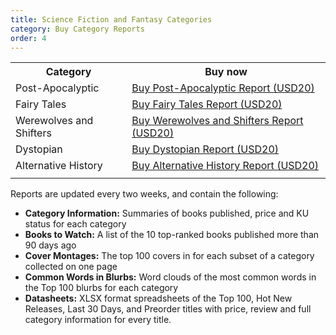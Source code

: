 ```yaml
---
title: Science Fiction and Fantasy Categories
category: Buy Category Reports
order: 4
---
```


<table>
  <tr>
    <th>Category</th>
    <th>Buy now</th>
  </tr>
  <tr>
    <td>Post-Apocalyptic</td>
    <td>
<a class="btn btn--m btn--gray" href="https://gum.co/6361471011" target="_blank" data-gumroad-single-product="true">Buy Post-Apocalyptic Report (USD20)</a></td>
  </tr>
  <tr>
    <td>Fairy Tales</td>
    <td>
<a class="btn btn--m btn--gray" href="https://gum.co/7588857011" target="_blank" data-gumroad-single-product="true">Buy Fairy Tales Report (USD20)</a></td>
  </tr>
  <tr>
    <td>Werewolves and Shifters</td>
    <td>
<a class="btn btn--m btn--gray" href="https://gum.co/6401742011" target="_blank" data-gumroad-single-product="true">Buy Werewolves and Shifters Report (USD20)</a></td>
  </tr>
  <tr>
    <td>Dystopian</td>
    <td>
<a class="btn btn--m btn--gray" href="https://gum.co/6361470011" target="_blank" data-gumroad-single-product="true">Buy Dystopian Report (USD20)</a></td>
  </tr>
    <tr>
      <td>Alternative History</td>
      <td>
  <a class="btn btn--m btn--gray" href="https://gum.co/6157855011" target="_blank" data-gumroad-single-product="true">Buy Alternative History Report (USD20)</a></td>
  </tr>
  <tr>
    <td></td>
    <td></td>
  </tr>
</table>

Reports are updated every two weeks, and contain the following:

- **Category Information:** Summaries of books published, price and KU status for each category
- **Books to Watch:** A list of the 10 top-ranked books published more than 90 days ago
- **Cover Montages:** The top 100 covers in for each subset of a category collected on one page
- **Common Words in Blurbs:** Word clouds of the most common words in the Top 100 blurbs for each category
- **Datasheets:** XLSX format spreadsheets of the Top 100, Hot New Releases, Last 30 Days, and Preorder titles with price, review and full category information for every title.